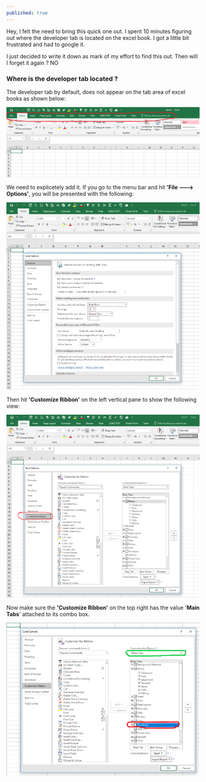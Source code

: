 ```yaml
---
published: true
---
```



Hey, I felt the need to bring this quick one out. I spent 10 minutes figuring out where the developer tab is  located on the excel book. I got a little bit frustrated and had to google it. 

I just decided to write it down as mark of my effort to find this out. Then will I forget it again ? NO

### Where is the developer tab located ?
The developer tab by default, does not appear on the tab area of excel books as shown below:




![png](/images/excel_1_.PNG)




We need to explicetely add it. If you go to the menu bar and hit **'File ---> Options'**, you will be  presented with the following:




![png](/images/excel_2.PNG)




Then hit **'Customize Ribbon'** on the left vertical pane to show the following view:



![png](/images/excel_3_.PNG)




Now make sure the **'Customize Ribbon'** on the top right has the value '**Main Tabs**' attached to its combo box.



![png](/images/excel_4_.PNG)








